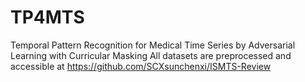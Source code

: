 # TP4MTS
Temporal Pattern Recognition for Medical Time Series by Adversarial Learning with Curricular Masking
All datasets are preprocessed and accessible at https://github.com/SCXsunchenxi/ISMTS-Review
